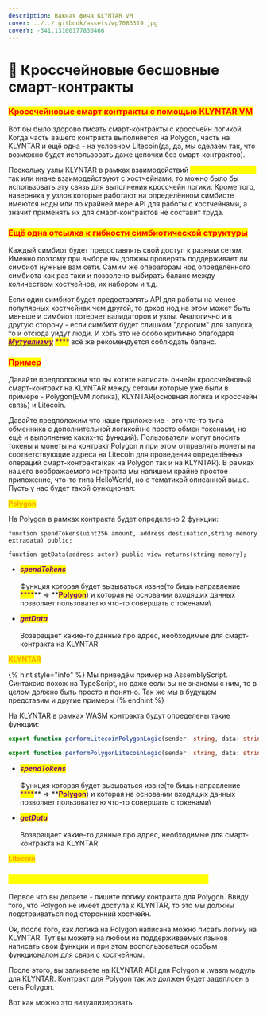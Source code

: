 ```yaml
---
description: Важная фича KLYNTAR VM
cover: ../../.gitbook/assets/wp7083319.jpg
coverY: -341.13100177830466
---
```


# 🤞 Кроссчейновые бесшовные смарт-контракты

### <mark style="color:red;">**Кроссчейновые смарт контракты с помощью KLYNTAR VM**</mark>

Вот бы было здорово писать смарт-контракты с кроссчейн логикой. Когда часть вашего контракта выполняется на Polygon, часть на KLYNTAR и ещё одна - на условном Litecoin(да, да, мы сделаем так, что возможно будет использовать даже цепочки без смарт-контрактов).

Поскольку узлы KLYNTAR в рамках взаимодействий _<mark style="color:yellow;">**симбиот-хостчейн**</mark>_ так или иначе взаимодействуют с хостчейнами, то можно было бы использовать эту связь для выполнения кроссчейн логики. Кроме того, наверняка у узлов которые работают на определённом симбиоте имеются ноды или по крайней мере API для работы с хостчейнами, а значит применять их для смарт-контрактов не составит труда.

### <mark style="color:red;">**Ещё одна отсылка к гибкости симбиотической структуры**</mark>

Каждый симбиот будет предоставлять свой доступ к разным сетям. Именно поэтому при выборе вы должны проверять поддерживает ли симбиот нужные вам сети. Самим же операторам нод определённого симбиота как раз таки и позволено выбирать баланс между количеством хостчейнов, их набором и т.д.

Если один симбиот будет предоставлять API для работы на менее популярных хостчейнах чем другой, то доход нод на этом может быть меньше и симбиот потеряет валидаторов и узлы. Аналогично и в другую сторону  - если симбиот будет слишком "дорогим" для запуска, то и отсюда уйдут люди. И хоть это не особо критично благодаря [_<mark style="color:purple;">**Мутуализму**</mark>_](../relizy/mutualism.md) _<mark style="color:purple;">****</mark>_ всё же рекомендуется соблюдать баланс.

### <mark style="color:red;">**Пример**</mark>

Давайте предположим что вы хотите написать ончейн кроссчейновый смарт-контракт на KLYNTAR между сетями которые уже были в примере - Polygon(EVM логика), KLYNTAR(основная логика и кроссчейн связь) и Litecoin.

Давайте предположим что наше приложение - это что-то типа обменника с дополнительной логикой(не просто обмен токенами, но ещё и выполнение каких-то функций). Пользователи могут вносить токены и монеты на контракт Polygon и при этом отправлять монеты на соответствующие адреса на Litecoin для проведения определённых операций смарт-контракта(как на Polygon так и на KLYNTAR). В рамках нашего воображаемого контракта мы напишем крайне простое приложение, что-то типа HelloWorld, но с тематикой описанной выше. Пусть у нас будет такой функционал:

<mark style="color:orange;">**Polygon**</mark>

На Polygon в рамках контракта будет определено 2 функции:

```solidity
function spendTokens(uint256 amount, address destination,string memory extradata) public;

function getData(address actor) public view returns(string memory);
```

* _<mark style="color:purple;">**spendTokens**</mark>_\
  \
  Функция которая будет вызываться извне(то бишь направление <mark style="color:purple;">****</mark>** => **<mark style="color:purple;">**Polygon**</mark>) и которая на основании входящих данных позволяет пользователю что-то совершать с токенами\

* _<mark style="color:purple;">**getDatа**</mark>_\
  \
  Возвращает какие-то данные про адрес, необходимые для смарт-контракта на KLYNTAR

<mark style="color:orange;">**KLYNTAR**</mark>

{% hint style="info" %}
Мы приведём пример на AssemblyScript. Синтаксис похож на TypeScript, но даже если вы не знакомы с ним, то в целом должно быть просто и понятно. Так же мы в будущем представим и другие примеры
{% endhint %}

На KLYNTAR в рамках WASM контракта будут определены такие функции:

```typescript
export function performLitecoinPolygonLogic(sender: string, data: string ): boolean;

export function performPolygonLitecoinLogic(sender: string, data: string ): boolean;
```

* _<mark style="color:purple;">**spendTokens**</mark>_\
  \
  Функция которая будет вызываться извне(то бишь направление <mark style="color:purple;">****</mark>** => **<mark style="color:purple;">**Polygon**</mark>) и которая на основании входящих данных позволяет пользователю что-то совершать с токенами\

* _<mark style="color:purple;">**getDatа**</mark>_\
  \
  Возвращает какие-то данные про адрес, необходимые для смарт-контракта на KLYNTAR

<mark style="color:orange;">**Litecoin**</mark>

### <mark style="color:yellow;">Шаг первый - пишем смарт-контракт на Polygon</mark>

Первое что вы делаете - пишите логику контракта для Polygon. Ввиду того, что Polygon не имеет доступа к KLYNTAR, то это мы должны подстраиваться под сторонний хостчейн.

Ок, после того, как логика на Polygon написана можно писать логику на KLYNTAR. Тут вы можете на любом из поддерживаемых языков написать свои функции и при этом воспользоваться особым функционалом для связи с хостчейном.

После этого, вы заливаете на KLYNTAR ABI для Polygon и .wasm модуль для KLYNTAR. Контракт для Polygon так же должен будет задеплоен в сеть Polygon.

Вот как можно это визуализировать



